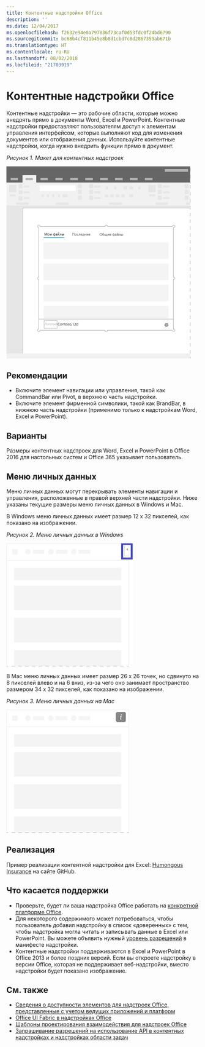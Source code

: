 ```yaml
---
title: Контентные надстройки Office
description: ''
ms.date: 12/04/2017
ms.openlocfilehash: f2632e94e0a797836f73caf0d53fdc0f24bd6790
ms.sourcegitcommit: bc68b4cf811b45e8b8d1cbd7c8d2867359ab671b
ms.translationtype: HT
ms.contentlocale: ru-RU
ms.lasthandoff: 08/02/2018
ms.locfileid: "21703919"
---
```

# <a name="content-office-add-ins"></a>Контентные надстройки Office

Контентные надстройки — это рабочие области, которые можно внедрять прямо в документы Word, Excel и PowerPoint. Контентные надстройки предоставляют пользователям доступ к элементам управления интерфейсом, которые выполняют код для изменения документов или отображения данных. Используйте контентные надстройки, когда нужно внедрить функции прямо в документ.  

*Рисунок 1. Макет для контентных надстроек*

![Изображение, на котором показан типичный макет контентной надстройки.](../images/overview-with-app-content.png)

## <a name="best-practices"></a>Рекомендации

- Включите элемент навигации или управления, такой как CommandBar или Pivot, в верхнюю часть надстройки.
- Включите элемент фирменной символики, такой как BrandBar, в нижнюю часть надстройки (применимо только к надстройкам Word, Excel и PowerPoint).

## <a name="variants"></a>Варианты

Размеры контентных надстроек для Word, Excel и PowerPoint в Office 2016 для настольных систем и Office 365 указывает пользователь.

## <a name="personality-menu"></a>Меню личных данных

Меню личных данных могут перекрывать элементы навигации и управления, расположенные в правой верхней части надстройки. Ниже указаны текущие размеры меню личных данных в Windows и Mac.

В Windows меню личных данных имеет размер 12 x 32 пикселей, как показано на изображении.

*Рисунок 2. Меню личных данных в Windows* 

![Изображение меню личных данных на компьютере с Windows](../images/personality-menu-win.png)


В Mac меню личных данных имеет размер 26 x 26 точек, но сдвинуто на 8 пикселей влево и на 6 вниз, из-за чего оно занимает пространство размером 34 x 32 пикселей, как показано на изображении.

*Рисунок 3. Меню личных данных на Mac*

![Изображение меню личных данных на компьютере с Mac](../images/personality-menu-mac.png)

## <a name="implementation"></a>Реализация

Пример реализации контентной надстройки для Excel: [Humongous Insurance](https://github.com/OfficeDev/Excel-Content-Add-in-Humongous-Insurance) на сайте GitHub.

## <a name="support-considerations"></a>Что касается поддержки
- Проверьте, будет ли ваша надстройка Office работать на [конкретной платформе Office](https://docs.microsoft.com/office/dev/add-ins/overview/office-add-in-availability). 
- Для некоторого содержимого может потребоваться, чтобы пользователь добавил надстройку в список «доверенных» с тем, чтобы надстройка могла читать и записывать данные в Excel или PowerPoint. Вы можете объявить нужный [уровень разрешений](https://docs.microsoft.com/office/dev/add-ins/develop/requesting-permissions-for-api-use-in-content-and-task-pane-add-ins) в манифесте надстройки.  
- Контентные надстройки поддерживаются в Excel и PowerPoint в Office 2013 и более поздних версий. Если вы откроете надстройку в версии Office, которая не поддерживает веб-надстройки, вместо надстройки будет показано изображение.

## <a name="see-also"></a>См. также
- [Сведения о доступности элементов для надстроек Office, представленные с учетом ведущих приложений и платформ](https://docs.microsoft.com/office/dev/add-ins/overview/office-add-in-availability)
- [Office UI Fabric в надстройках Office](https://docs.microsoft.com/office/dev/add-ins/design/office-ui-fabric) 
- [Шаблоны проектирования взаимодействия для надстроек Office](https://docs.microsoft.com/office/dev/add-ins/design/ux-design-pattern-templates)
- [Запрашивание разрешений на использование API в контентных надстройках и надстройках области задач](https://docs.microsoft.com/office/dev/add-ins/develop/requesting-permissions-for-api-use-in-content-and-task-pane-add-ins)
